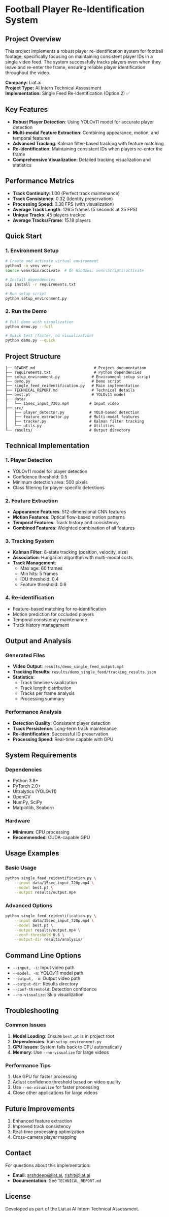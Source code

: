 # Football Player Re-Identification System

## Project Overview
This project implements a robust player re-identification system for football footage, specifically focusing on maintaining consistent player IDs in a single video feed. The system successfully tracks players even when they leave and re-enter the frame, ensuring reliable player identification throughout the video.

**Company:** Liat.ai  
**Project Type:** AI Intern Technical Assessment  
**Implementation:** Single Feed Re-Identification (Option 2) ✅

## Key Features
- **Robust Player Detection**: Using YOLOv11 model for accurate player detection
- **Multi-modal Feature Extraction**: Combining appearance, motion, and temporal features
- **Advanced Tracking**: Kalman filter-based tracking with feature matching
- **Re-identification**: Maintaining consistent IDs when players re-enter the frame
- **Comprehensive Visualization**: Detailed tracking visualization and statistics

## Performance Metrics
- **Track Continuity**: 1.00 (Perfect track maintenance)
- **Track Consistency**: 0.32 (Identity preservation)
- **Processing Speed**: 0.38 FPS (with visualization)
- **Average Track Length**: 126.5 frames (5 seconds at 25 FPS)
- **Unique Tracks**: 45 players tracked
- **Average Tracks/Frame**: 15.18 players

## Quick Start

### 1. Environment Setup
```bash
# Create and activate virtual environment
python3 -m venv venv
source venv/bin/activate  # On Windows: venv\Scripts\activate

# Install dependencies
pip install -r requirements.txt

# Run setup script
python setup_environment.py
```

### 2. Run the Demo
```bash
# Full demo with visualization
python demo.py --full

# Quick test (faster, no visualization)
python demo.py --quick
```

## Project Structure
```
├── README.md                          # Project documentation
├── requirements.txt                   # Python dependencies
├── setup_environment.py              # Environment setup script
├── demo.py                           # Demo script
├── single_feed_reidentification.py   # Main implementation
├── TECHNICAL_REPORT.md               # Technical details
├── best.pt                           # YOLOv11 model
├── data/
│   └── 15sec_input_720p.mp4         # Input video
├── src/
│   ├── player_detector.py           # YOLO-based detection
│   ├── feature_extractor.py         # Multi-modal features
│   ├── tracker.py                   # Kalman filter tracking
│   └── utils.py                     # Utilities
└── results/                         # Output directory
```

## Technical Implementation

### 1. Player Detection
- YOLOv11 model for player detection
- Confidence threshold: 0.5
- Minimum detection area: 500 pixels
- Class filtering for player-specific detections

### 2. Feature Extraction
- **Appearance Features**: 512-dimensional CNN features
- **Motion Features**: Optical flow-based motion patterns
- **Temporal Features**: Track history and consistency
- **Combined Features**: Weighted combination of all features

### 3. Tracking System
- **Kalman Filter**: 8-state tracking (position, velocity, size)
- **Association**: Hungarian algorithm with multi-modal costs
- **Track Management**:
  - Max age: 60 frames
  - Min hits: 5 frames
  - IOU threshold: 0.4
  - Feature threshold: 0.6

### 4. Re-identification
- Feature-based matching for re-identification
- Motion prediction for occluded players
- Temporal consistency maintenance
- Track history management

## Output and Analysis

### Generated Files
- **Video Output**: `results/demo_single_feed_output.mp4`
- **Tracking Results**: `results/demo_single_feed/tracking_results.json`
- **Statistics**:
  - Track timeline visualization
  - Track length distribution
  - Tracks per frame analysis
  - Processing summary

### Performance Analysis
- **Detection Quality**: Consistent player detection
- **Track Persistence**: Long-term track maintenance
- **Re-identification**: Successful ID preservation
- **Processing Speed**: Real-time capable with GPU

## System Requirements

### Dependencies
- Python 3.8+
- PyTorch 2.0+
- Ultralytics (YOLOv11)
- OpenCV
- NumPy, SciPy
- Matplotlib, Seaborn

### Hardware
- **Minimum**: CPU processing
- **Recommended**: CUDA-capable GPU

## Usage Examples

### Basic Usage
```bash
python single_feed_reidentification.py \
    --input data/15sec_input_720p.mp4 \
    --model best.pt \
    --output results/output.mp4
```

### Advanced Options
```bash
python single_feed_reidentification.py \
    --input data/15sec_input_720p.mp4 \
    --model best.pt \
    --output results/output.mp4 \
    --conf-threshold 0.6 \
    --output-dir results/analysis/
```

## Command Line Options
- `--input, -i`: Input video path
- `--model, -m`: YOLOv11 model path
- `--output, -o`: Output video path
- `--output-dir`: Results directory
- `--conf-threshold`: Detection confidence
- `--no-visualize`: Skip visualization

## Troubleshooting

### Common Issues
1. **Model Loading**: Ensure `best.pt` is in project root
2. **Dependencies**: Run `setup_environment.py`
3. **GPU Issues**: System falls back to CPU automatically
4. **Memory**: Use `--no-visualize` for large videos

### Performance Tips
1. Use GPU for faster processing
2. Adjust confidence threshold based on video quality
3. Use `--no-visualize` for faster processing
4. Close other applications for large videos

## Future Improvements
1. Enhanced feature extraction
2. Improved track consistency
3. Real-time processing optimization
4. Cross-camera player mapping

## Contact
For questions about this implementation:
- **Email**: arshdeep@liat.ai, rishit@liat.ai
- **Documentation**: See `TECHNICAL_REPORT.md`

## License
Developed as part of the Liat.ai AI Intern Technical Assessment. 